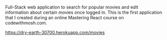 Full-Stack web application to search for popular movies and edit information about certain movies once logged in. This is the first application that I created during an online Mastering React course on codewithmosh.com.

https://dry-earth-30700.herokuapp.com/movies
